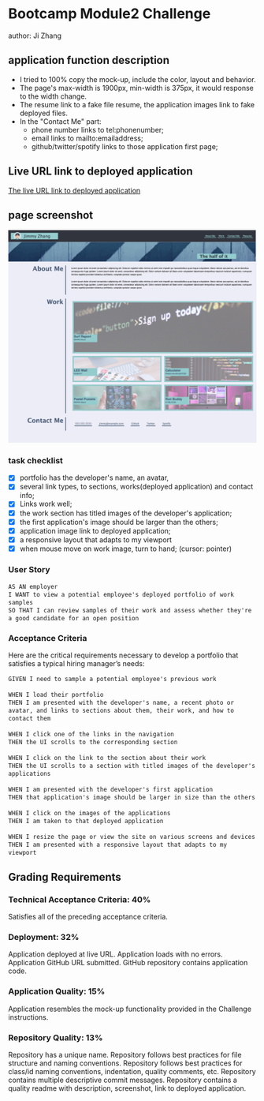 # Bootcamp Module2 Challenge 
author: Ji Zhang  

## application function description

* I tried to 100% copy the mock-up, include the color, layout and behavior.
* The page's max-width is 1900px, min-width is 375px, it would response to the width change.
* The resume link to a fake file resume, the application images link to fake deployed files.
* In the "Contact Me" part:
    * phone number links to tel:phonenumber;
    * email links to mailto:emailaddress;
    * github/twitter/spotify links to those application first page;


## Live URL link to deployed application

[The live URL link to deployed application](https://jizhang80.github.io/bootcamp-jz-module2/)

## page screenshot

![Page Screenshot](./assets/img/pagescreenshot.jpg)

### task checklist
- [X] portfolio has the developer's name, an avatar, 
- [X] several link types, to sections, works(deployed application) and contact info;
- [X] Links work well;
- [X] the work section has titled images of the developer's application; 
- [X] the first application's image should be larger than the others;
- [X] application image link to deployed application;
- [X] a responsive layout that adapts to my viewport
- [X] when mouse move on work image, turn to hand; (cursor: pointer)

### User Story

```
AS AN employer
I WANT to view a potential employee's deployed portfolio of work samples
SO THAT I can review samples of their work and assess whether they're a good candidate for an open position
```


### Acceptance Criteria

Here are the critical requirements necessary to develop a portfolio that satisfies a typical hiring manager’s needs:

```
GIVEN I need to sample a potential employee's previous work  

WHEN I load their portfolio
THEN I am presented with the developer's name, a recent photo or avatar, and links to sections about them, their work, and how to contact them

WHEN I click one of the links in the navigation
THEN the UI scrolls to the corresponding section

WHEN I click on the link to the section about their work
THEN the UI scrolls to a section with titled images of the developer's applications

WHEN I am presented with the developer's first application
THEN that application's image should be larger in size than the others

WHEN I click on the images of the applications
THEN I am taken to that deployed application

WHEN I resize the page or view the site on various screens and devices
THEN I am presented with a responsive layout that adapts to my viewport
```

## Grading Requirements
### Technical Acceptance Criteria: 40%
Satisfies all of the preceding acceptance criteria.

### Deployment: 32%
Application deployed at live URL.
Application loads with no errors.
Application GitHub URL submitted.
GitHub repository contains application code.

### Application Quality: 15%
Application resembles the mock-up functionality provided in the Challenge instructions.

### Repository Quality: 13%
Repository has a unique name.
Repository follows best practices for file structure and naming conventions.
Repository follows best practices for class/id naming conventions, indentation, quality comments, etc.
Repository contains multiple descriptive commit messages.
Repository contains a quality readme with description, screenshot, link to deployed application.
